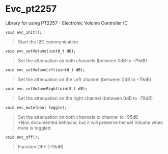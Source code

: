 # Evc_pt2257
Library for using PT2257 - Electronic Volume Controller IC

`void evc_init();`
> Start the I2C communication

`void evc_setVolume(uint8_t dB);`  
> Set the attenuation on both channels (between 0dB to -79dB)

`void evc_setVolumeLeft(uint8_t dB);`
> Set the attenuation on the Left channel (between 0dB to -79dB)

`void evc_setVolumeRight(uint8_t dB);`
> Set the attenuation on the right channel (between 0dB to -79dB)

`void evc_mute(bool toggle);`
> Set the attenuation on both channels to channel to -95dB  
> *Non documented behavior, but it will preserve the set Volume when mute is toggled.

`void evc_off();`
> Function OFF (-79dB)
